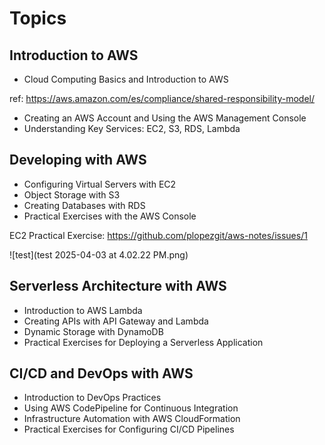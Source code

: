 # Topics

## Introduction to AWS

- Cloud Computing Basics and Introduction to AWS

ref: https://aws.amazon.com/es/compliance/shared-responsibility-model/

- Creating an AWS Account and Using the AWS Management Console
- Understanding Key Services: EC2, S3, RDS, Lambda

## Developing with AWS

- Configuring Virtual Servers with EC2
- Object Storage with S3
- Creating Databases with RDS
- Practical Exercises with the AWS Console

EC2 Practical Exercise: https://github.com/plopezgit/aws-notes/issues/1

![test](test 2025-04-03 at 4.02.22 PM.png)

## Serverless Architecture with AWS

- Introduction to AWS Lambda
- Creating APIs with API Gateway and Lambda
- Dynamic Storage with DynamoDB
- Practical Exercises for Deploying a Serverless Application

## CI/CD and DevOps with AWS

- Introduction to DevOps Practices
- Using AWS CodePipeline for Continuous Integration
- Infrastructure Automation with AWS CloudFormation
- Practical Exercises for Configuring CI/CD Pipelines